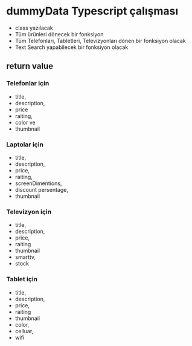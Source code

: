 # dummyData  Typescript çalışması

- class yazılacak 
- Tüm ürünleri dönecek bir fonksiyon
- Tüm Telefonları, Tabletleri, Televizyonları dönen bir fonksiyon olacak
- Text Search yapabilecek bir fonksiyon olacak

## return value   

### Telefonlar için 
- title, 
- description, 
- price
- raiting, 
- color ve 
- thumbnail

### Laptolar için 
- title, 
- description, 
- price, 
- raiting, 
- screenDimentions, 
- discount persentage, 
- thumbnail

### Televizyon için 
- title, 
- description, 
- price, 
- raiting 
- thumbnail 
- smarttv, 
- stock

### Tablet için 
- title, 
- description, 
- price, 
- raiting 
- thumbnail 
- color, 
- celluar, 
- wifi 
